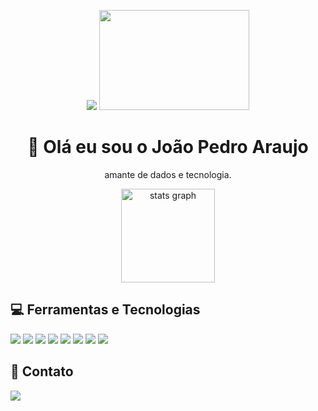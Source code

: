 <p align="center">
  <img src="https://i0.wp.com/marketbusinessnews.com/wp-content/uploads/2020/10/1-Predictive-Analytics-GIF-for-article.gif?resize=280%2C160&ssl=1" />
  
  
  <img height="160" width="240" src="https://c.tenor.com/kkPUg9dL7E4AAAAM/work-quit.gif" />

 
</p>


<h1 align="center">  👋  Olá eu sou o João Pedro Araujo </h1>
<p align="center">amante de dados e tecnologia.</p>

<div align="center">
  <img src="https://github-readme-stats.vercel.app/api?hide_title=true&hide_rank=true&show_icons=true&include_all_commits=true&count_private=true&disable_animations=false&theme=github_dark&locale=pt-br&hide_border=true&username=jpsaraujo" height="150" alt="stats graph"  />
 
</div>

<div>
<h2>💻 Ferramentas e Tecnologias</h2>
  <a>
    <img src="https://img.shields.io/badge/Microsoft%20SQL%20Server-CC2927?style=for-the-badge&logo=microsoft%20sql%20server&logoColor=white" />
    <img src="https://img.shields.io/badge/MySQL-005C84?style=for-the-badge&logo=mysql&logoColor=white"/>
    <img src="https://img.shields.io/badge/PostgreSQL-316192?style=for-the-badge&logo=postgresql&logoColor=white" />
    <img src="https://img.shields.io/badge/Linux-E34F26?style=for-the-badge&logo=linux&logoColor=black" /> 
    <img src="https://img.shields.io/badge/Python-14354C?style=for-the-badge&logo=python&logoColor=white" />
    <img src="https://img.shields.io/badge/Pandas-2C2D72?style=for-the-badge&logo=pandas&logoColor=white" />        
    <img src="https://img.shields.io/badge/Git-E34F26?style=for-the-badge&logo=git&logoColor=white" />
    <img src="https://img.shields.io/badge/Google_Cloud-4285F4?style=for-the-badge&logo=google-cloud&logoColor=white" />
   
  </a>
</div>
</div>
  
<div>
<h2>📱 Contato</h2>
  <a href="https://https://www.linkedin.com/in/joaopsaraujo/" target="_blank"><img src="https://img.shields.io/badge/-LinkedIn-%230077B5?style=for-the-badge&logo=linkedin&logoColor=white" target="_blank"></a>
</div>
<div> 
